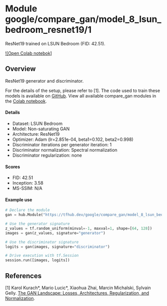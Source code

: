 # Module google/compare_gan/model_8_lsun_bedroom_resnet19/1
ResNet19 trained on LSUN Bedroom (FID: 42.51).

<!-- module-type: image-generator -->
<!-- asset-path: legacy -->
<!-- network-architecture: ResNet19 -->
<!-- dataset: LSUN Bedroom -->
<!-- fine-tunable: false -->
<!-- format: hub -->


[![Open Colab notebok]](https://colab.research.google.com/github/google/compare_gan/blob/v2/compare_gan/src/tfhub_models.ipynb)

## Overview

ResNet19 generator and discriminator.

For the details of the setup, please refer to [1].
The code used to train these models is available on
[GitHub](https://github.com/google/compare_gan).
View all available compare_gan modules in the [Colab notebook](https://colab.research.google.com/github/google/compare_gan/blob/v2/compare_gan/src/tfhub_models.ipynb).

#### Details

* Dataset: LSUN Bedroom
* Model: Non-saturating GAN
* Architecture: ResNet19
* Optimizer: Adam (lr=2.851e-04, beta1=0.102, beta2=0.998)
* Discriminator iterations per generator iteration: 1
* Discriminator normalization: Spectral normalization
* Discriminator regularization: none

#### Scores

* FID: 42.51
* Inception: 3.58
* MS-SSIM: N/A

#### Example use
```python
# Declare the module
gan = hub.Module("https://tfhub.dev/google/compare_gan/model_8_lsun_bedroom_resnet19/1")

# Use the generator signature
z_values = tf.random_uniform(minval=-1, maxval=1, shape=[64, 128])
images = gan(z_values, signature="generator")

# Use the discriminator signature
logits = gan(images, signature="discriminator")

# Drive execution with tf.Session
session.run([images, logits])
```

## References

[1] Karol Kurach*, Mario Lucic*, Xiaohua Zhai, Marcin Michalski, Sylvain Gelly.
[The GAN Landscape: Losses, Architectures, Regularization, and Normalization](https://arxiv.org/abs/1807.04720).
